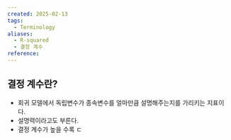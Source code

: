 ```yaml
---
created: 2025-02-13
tags:
  - Terminology
aliases:
  - R-squared
  - 결정 계수
reference:
---
```

## 결정 계수란?
- 회귀 모델에서 독립변수가 종속변수를 얼마만큼 설명해주는지를 가리키는 지표이다.
- 설명력이라고도 부른다.
- 결정 계수가 높을 수록 ㄷ